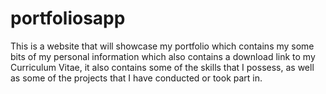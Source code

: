 # portfoliosapp

This is a website that will showcase my portfolio which contains my some bits of my personal information
which also contains a download link to my Curriculum Vitae, it also contains some of the skills that I possess,
as well as some of the projects that I have conducted or took part in.
